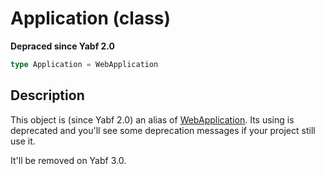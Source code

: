 # Application (class)

**Depraced since Yabf 2.0**

```ts
type Application = WebApplication
```

## Description

This object is (since Yabf 2.0) an alias of [WebApplication](./web-application.md). Its using is deprecated and you'll see some deprecation messages if your project still use it.

It'll be removed on Yabf 3.0.

